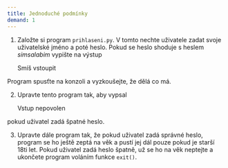 ```yaml
---  
title: Jednoduché podmínky  
demand: 1  
---  
```


  1. Založte si program `prihlaseni.py`. V tomto nechte uživatele zadat svoje uživatelské jméno a poté heslo. Pokud se heslo shoduje s heslem _simsalabim_ vypište na výstup
    
        Smíš vstoupit

Program spusťte na konzoli a vyzkoušejte, že dělá co má.

  2. Upravte tento program tak, aby vypsal 
    
        Vstup nepovolen

pokud uživatel zadá špatné heslo.

  3. Upravte dále program tak, že pokud uživatel zadá správné heslo, program se ho ještě zeptá na věk a pustí jej dál pouze pokud je starší 18ti let. Pokud uživatel zadá heslo špatně, už se ho na věk neptejte a ukončete program voláním funkce `exit()`.

